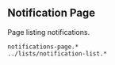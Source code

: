 Notification Page
-----------------
Page listing notifications.

```match
notifications-page.*
../lists/notification-list.*
```

[icon]: fa://fa-file-text/#80ffcf
